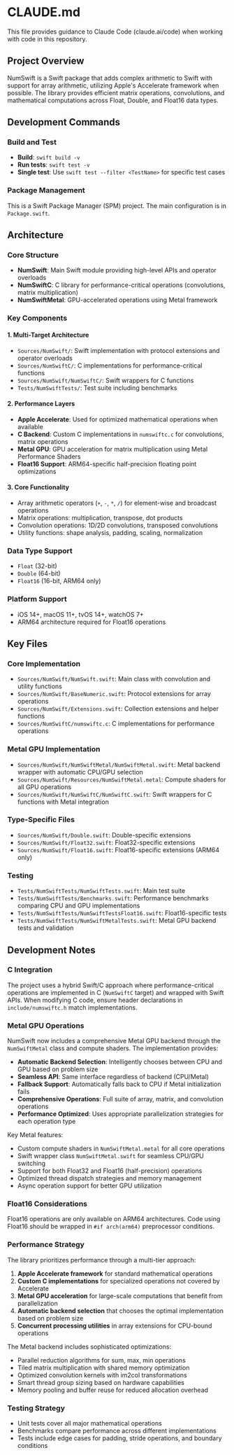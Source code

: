 # CLAUDE.md

This file provides guidance to Claude Code (claude.ai/code) when working with code in this repository.

## Project Overview

NumSwift is a Swift package that adds complex arithmetic to Swift with support for array arithmetic, utilizing Apple's Accelerate framework when possible. The library provides efficient matrix operations, convolutions, and mathematical computations across Float, Double, and Float16 data types.

## Development Commands

### Build and Test
- **Build**: `swift build -v`
- **Run tests**: `swift test -v`
- **Single test**: Use `swift test --filter <TestName>` for specific test cases

### Package Management
This is a Swift Package Manager (SPM) project. The main configuration is in `Package.swift`.

## Architecture

### Core Structure
- **NumSwift**: Main Swift module providing high-level APIs and operator overloads
- **NumSwiftC**: C library for performance-critical operations (convolutions, matrix multiplication)
- **NumSwiftMetal**: GPU-accelerated operations using Metal framework

### Key Components

#### 1. Multi-Target Architecture
- `Sources/NumSwift/`: Swift implementation with protocol extensions and operator overloads
- `Sources/NumSwiftC/`: C implementations for performance-critical functions
- `Sources/NumSwift/NumSwiftC/`: Swift wrappers for C functions
- `Tests/NumSwiftTests/`: Test suite including benchmarks

#### 2. Performance Layers
- **Apple Accelerate**: Used for optimized mathematical operations when available
- **C Backend**: Custom C implementations in `numswiftc.c` for convolutions, matrix operations
- **Metal GPU**: GPU acceleration for matrix multiplication using Metal Performance Shaders
- **Float16 Support**: ARM64-specific half-precision floating point optimizations

#### 3. Core Functionality
- Array arithmetic operators (`+`, `-`, `*`, `/`) for element-wise and broadcast operations
- Matrix operations: multiplication, transpose, dot products
- Convolution operations: 1D/2D convolutions, transposed convolutions
- Utility functions: shape analysis, padding, scaling, normalization

### Data Type Support
- `Float` (32-bit)
- `Double` (64-bit) 
- `Float16` (16-bit, ARM64 only)

### Platform Support
- iOS 14+, macOS 11+, tvOS 14+, watchOS 7+
- ARM64 architecture required for Float16 operations

## Key Files

### Core Implementation
- `Sources/NumSwift/NumSwift.swift`: Main class with convolution and utility functions
- `Sources/NumSwift/BaseNumeric.swift`: Protocol extensions for array operations
- `Sources/NumSwift/Extensions.swift`: Collection extensions and helper functions
- `Sources/NumSwiftC/numswiftc.c`: C implementations for performance operations

### Metal GPU Implementation
- `Sources/NumSwift/NumSwiftMetal/NumSwiftMetal.swift`: Metal backend wrapper with automatic CPU/GPU selection
- `Sources/NumSwift/Resources/NumSwiftMetal.metal`: Compute shaders for all GPU operations
- `Sources/NumSwift/NumSwiftC/NumSwiftC.swift`: Swift wrappers for C functions with Metal integration

### Type-Specific Files
- `Sources/NumSwift/Double.swift`: Double-specific extensions
- `Sources/NumSwift/Float32.swift`: Float32-specific extensions  
- `Sources/NumSwift/Float16.swift`: Float16-specific extensions (ARM64 only)

### Testing
- `Tests/NumSwiftTests/NumSwiftTests.swift`: Main test suite
- `Tests/NumSwiftTests/Benchmarks.swift`: Performance benchmarks comparing CPU and GPU implementations
- `Tests/NumSwiftTests/NumSwiftTestsFloat16.swift`: Float16-specific tests
- `Tests/NumSwiftTests/NumSwiftMetalTests.swift`: Metal GPU backend tests and validation

## Development Notes

### C Integration
The project uses a hybrid Swift/C approach where performance-critical operations are implemented in C (`NumSwiftC` target) and wrapped with Swift APIs. When modifying C code, ensure header declarations in `include/numswiftc.h` match implementations.

### Metal GPU Operations
NumSwift now includes a comprehensive Metal GPU backend through the `NumSwiftMetal` class and compute shaders. The implementation provides:

- **Automatic Backend Selection**: Intelligently chooses between CPU and GPU based on problem size
- **Seamless API**: Same interface regardless of backend (CPU/Metal)
- **Fallback Support**: Automatically falls back to CPU if Metal initialization fails
- **Comprehensive Operations**: Full suite of array, matrix, and convolution operations
- **Performance Optimized**: Uses appropriate parallelization strategies for each operation type

Key Metal features:
- Custom compute shaders in `NumSwiftMetal.metal` for all core operations
- Swift wrapper class `NumSwiftMetal.swift` for seamless CPU/GPU switching
- Support for both Float32 and Float16 (half-precision) operations
- Optimized thread dispatch strategies and memory management
- Async operation support for better GPU utilization

### Float16 Considerations
Float16 operations are only available on ARM64 architectures. Code using Float16 should be wrapped in `#if arch(arm64)` preprocessor conditions.

### Performance Strategy
The library prioritizes performance through a multi-tier approach:
1. **Apple Accelerate framework** for standard mathematical operations
2. **Custom C implementations** for specialized operations not covered by Accelerate
3. **Metal GPU acceleration** for large-scale computations that benefit from parallelization
4. **Automatic backend selection** that chooses the optimal implementation based on problem size
5. **Concurrent processing utilities** in array extensions for CPU-bound operations

The Metal backend includes sophisticated optimizations:
- Parallel reduction algorithms for sum, max, min operations
- Tiled matrix multiplication with shared memory optimization
- Optimized convolution kernels with im2col transformations
- Smart thread group sizing based on hardware capabilities
- Memory pooling and buffer reuse for reduced allocation overhead

### Testing Strategy
- Unit tests cover all major mathematical operations
- Benchmarks compare performance across different implementations
- Tests include edge cases for padding, stride operations, and boundary conditions